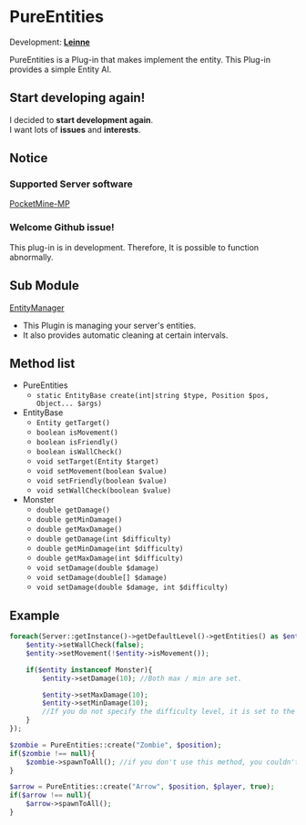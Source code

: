 # PureEntities

Development: **[Leinne](https://github.com/LeinneSW)**

PureEntities is a Plug-in that makes implement the entity.
This Plug-in provides a simple Entity AI.

## Start developing again!
I decided to **start development again**.  
I want lots of **issues** and **interests**.

## Notice
### Supported Server software
[PocketMine-MP](https://pmmp.io/)

### Welcome Github issue!
This plug-in is in development. Therefore, It is possible to function abnormally.

## Sub Module
[EntityManager](https://github.com/LeinneSW/EntityManager)
* This Plugin is managing your server's entities.
* It also provides automatic cleaning at certain intervals.

## Method list
  * PureEntities
    * `static EntityBase create(int|string $type, Position $pos, Object... $args)`
  * EntityBase
    * `Entity getTarget()`
    * `boolean isMovement()`
    * `boolean isFriendly()`
    * `boolean isWallCheck()`
    * `void setTarget(Entity $target)`
    * `void setMovement(boolean $value)`
    * `void setFriendly(boolean $value)`
    * `void setWallCheck(boolean $value)`
  * Monster
    * `double getDamage()`
    * `double getMinDamage()`
    * `double getMaxDamage()`
    * `double getDamage(int $difficulty)`
    * `double getMinDamage(int $difficulty)`
    * `double getMaxDamage(int $difficulty)`
    * `void setDamage(double $damage)`
    * `void setDamage(double[] $damage)`
    * `void setDamage(double $damage, int $difficulty)`

## Example
``` php
foreach(Server::getInstance()->getDefaultLevel()->getEntities() as $entity){
    $entity->setWallCheck(false);
    $entity->setMovement(!$entity->isMovement());

    if($entity instanceof Monster){
        $entity->setDamage(10); //Both max / min are set.

        $entity->setMaxDamage(10);
        $entity->setMinDamage(10);
        //If you do not specify the difficulty level, it is set to the current server difficulty level.
    }
});

$zombie = PureEntities::create("Zombie", $position);
if($zombie !== null){
    $zombie->spawnToAll(); //if you don't use this method, you couldn't see this
}

$arrow = PureEntities::create("Arrow", $position, $player, true);
if($arrow !== null){
    $arrow->spawnToAll();
}
```